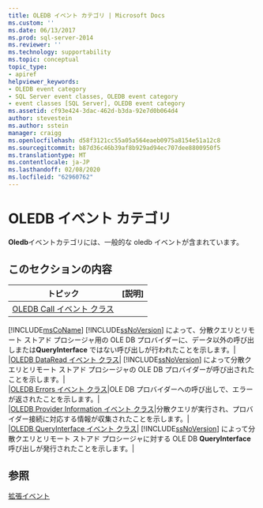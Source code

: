 ```yaml
---
title: OLEDB イベント カテゴリ | Microsoft Docs
ms.custom: ''
ms.date: 06/13/2017
ms.prod: sql-server-2014
ms.reviewer: ''
ms.technology: supportability
ms.topic: conceptual
topic_type:
- apiref
helpviewer_keywords:
- OLEDB event category
- SQL Server event classes, OLEDB event category
- event classes [SQL Server], OLEDB event category
ms.assetid: cf93e424-3dac-462d-b3da-92e7d0b064d4
author: stevestein
ms.author: sstein
manager: craigg
ms.openlocfilehash: d58f3121cc55a05a564eaeb0975a8154e51a12c8
ms.sourcegitcommit: b87d36c46b39af8b929ad94ec707dee8800950f5
ms.translationtype: MT
ms.contentlocale: ja-JP
ms.lasthandoff: 02/08/2020
ms.locfileid: "62960762"
---
```

# <a name="oledb-event-category"></a>OLEDB イベント カテゴリ
  **Oledb**イベントカテゴリには、一般的な oledb イベントが含まれています。  
  
## <a name="in-this-section"></a>このセクションの内容  
  
|トピック|[説明]|  
|-----------|-----------------|  
|[OLEDB Call イベント クラス](oledb-call-event-class.md)|
  
  [!INCLUDE[msCoName](../../includes/msconame-md.md)] [!INCLUDE[ssNoVersion](../../includes/ssnoversion-md.md)] によって、分散クエリとリモート ストアド プロシージャ用の OLE DB プロバイダーに、データ以外の呼び出しまたは**QueryInterface** ではない呼び出しが行われたことを示します。|  
|[OLEDB DataRead イベント クラス](oledb-dataread-event-class.md)|
  [!INCLUDE[ssNoVersion](../../includes/ssnoversion-md.md)] によって分散クエリとリモート ストアド プロシージャの OLE DB プロバイダーが呼び出されたことを示します。|  
|[OLEDB Errors イベント クラス](oledb-errors-event-class.md)|OLE DB プロバイダーへの呼び出しで、エラーが返されたことを示します。|  
|[OLEDB Provider Information イベント クラス](oledb-provider-information-event-class.md)|分散クエリが実行され、プロバイダー接続に対応する情報が収集されたことを示します。|  
|[OLEDB QueryInterface イベント クラス](oledb-queryinterface-event-class.md)|
  [!INCLUDE[ssNoVersion](../../includes/ssnoversion-md.md)] によって分散クエリとリモート ストアド プロシージャに対する OLE DB **QueryInterface** 呼び出しが発行されたことを示します。|  
  
## <a name="see-also"></a>参照  
 [拡張イベント](../extended-events/extended-events.md)  
  
  
